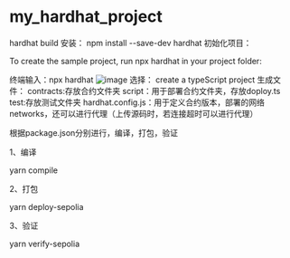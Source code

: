 # my_hardhat_project
hardhat build
安装：
npm install --save-dev hardhat
初始化项目：

To create the sample project, run npx hardhat in your project folder:

终端输入：npx hardhat
![image](https://github.com/liuruibin1/my_hardhat_project/assets/68451339/4ac2a866-9df4-44c6-ab53-a9764a44bc70)
选择： create a typeScript project
生成文件：
contracts:存放合约文件夹
script：用于部署合约文件夹，存放doploy.ts
test:存放测试文件夹
hardhat.config.js：用于定义合约版本，部署的网络networks，还可以进行代理（上传源码时，若连接超时可以进行代理）

根据package.json分别进行，编译，打包，验证

1、编译

yarn compile

2、打包

yarn deploy-sepolia

3、验证

yarn verify-sepolia

